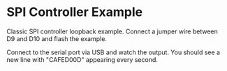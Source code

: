 # SPI Controller Example

Classic SPI controller loopback example.
Connect a jumper wire between D9 and D10 and flash the example.

Connect to the serial port via USB and watch the output.
You should see a new line with "CAFED00D" appearing every second. 
